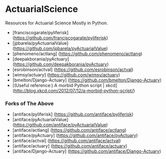 # ActuarialScience
Resources for Actuarial Science Mostly in Python.

* [franciscogarate/pyliferisk] (https://github.com/franciscogarate/pyliferisk)
* [jpbarela/pyActuarialValue] (https://github.com/jpbarela/pyActuarialValue)
* [phenomeno/actlang] (https://github.com/phenomeno/actlang)
* [deepakborania/pyActuary] (https://github.com/deepakborania/pyActuary)
* [esrobinson/actval] (https://github.com/esrobinson/actval)
* [wimsy/actuary] (https://github.com/wimsy/actuary)
* [bmelton/Django-Actuary] (https://github.com/bmelton/Django-Actuary)
* [(Useful reference:) A morbid Python script | xkcd] (http://blog.xkcd.com/2012/07/12/a-morbid-python-script/)

### Forks of The Above
* [antiface/pyliferisk] (https://github.com/antiface/pyliferisk)
* [antiface/pyActuarialValue] (https://github.com/antiface/pyActuarialValue)
* [antiface/actlang] (https://github.com/antiface/actlang)
* [antiface/pyActuary] (https://github.com/antiface/pyActuary)
* [antiface/actval] (https://github.com/antiface/actval)
* [antiface/actuary] (https://github.com/antiface/actuary)
* [antiface/Django-Actuary] (https://github.com/antiface/Django-Actuary)
